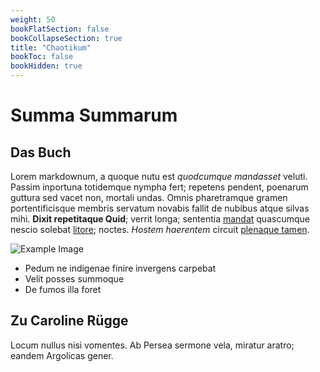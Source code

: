 ```yaml
---
weight: 50
bookFlatSection: false
bookCollapseSection: true
title: "Chaotikum"
bookToc: false
bookHidden: true
---
```


# Summa Summarum

## Das Buch
Lorem markdownum, a quoque nutu est *quodcumque mandasset* veluti. Passim
inportuna totidemque nympha fert; repetens pendent, poenarum guttura sed vacet
non, mortali undas. Omnis pharetramque gramen portentificisque membris servatum
novabis fallit de nubibus atque silvas mihi. **Dixit repetitaque Quid**; verrit
longa; sententia [mandat](http://pastor-ad.io/questussilvas) quascumque nescio
solebat [litore](http://lacrimas-ab.net/); noctes. *Hostem haerentem* circuit
[plenaque tamen](http://www.sine.io/in).

![Example Image](FSC_3234.JPG)

- Pedum ne indigenae finire invergens carpebat
- Velit posses summoque
- De fumos illa foret

## Zu Caroline Rügge

Locum nullus nisi vomentes. Ab Persea sermone vela, miratur aratro; eandem
Argolicas gener.


